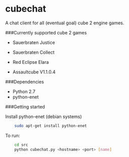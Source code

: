 cubechat
====================

A chat client for all (eventual goal) cube 2 engine games.

###Currently supported cube 2 games

* Sauerbraten Justice
* Sauerbraten Collect

* Red Eclipse Elara

* Assaultcube V1.1.0.4

###Dependencies

* Python 2.7
* python-enet

###Getting started

Install python-enet (debian systems)
```bash
    sudo apt-get install python-enet
```

To run:
```bash
    cd src
    python cubechat.py <hostname> <port> [name]
```
